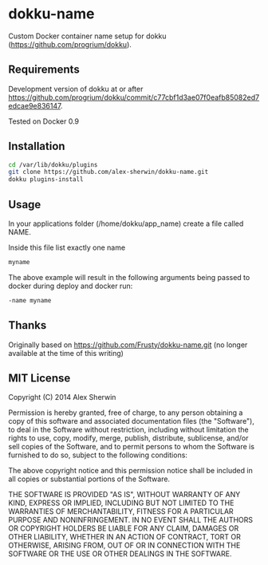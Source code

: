 dokku-name
=========
Custom Docker container name setup for dokku (https://github.com/progrium/dokku).

Requirements
------------

Development version of dokku at or after https://github.com/progrium/dokku/commit/c77cbf1d3ae07f0eafb85082ed7edcae9e836147.

Tested on Docker 0.9

Installation
------------

```bash
cd /var/lib/dokku/plugins
git clone https://github.com/alex-sherwin/dokku-name.git
dokku plugins-install
````

Usage
-----

In your applications folder (/home/dokku/app_name) create a file called NAME.

Inside this file list exactly one name

```bash
myname
```

The above example will result in the following arguments being passed to docker during deploy and docker run:

```bash
-name myname
```

Thanks
------

Originally based on https://github.com/Frusty/dokku-name.git (no longer available at the time of this writing)

MIT License
-------

Copyright (C) 2014 Alex Sherwin


Permission is hereby granted, free of charge, to any person obtaining a copy of this software and associated documentation files (the "Software"), to deal in the Software without restriction, including without limitation the rights to use, copy, modify, merge, publish, distribute, sublicense, and/or sell copies of the Software, and to permit persons to whom the Software is furnished to do so, subject to the following conditions:

The above copyright notice and this permission notice shall be included in all copies or substantial portions of the Software.

THE SOFTWARE IS PROVIDED "AS IS", WITHOUT WARRANTY OF ANY KIND, EXPRESS OR IMPLIED, INCLUDING BUT NOT LIMITED TO THE WARRANTIES OF MERCHANTABILITY, FITNESS FOR A PARTICULAR PURPOSE AND NONINFRINGEMENT. IN NO EVENT SHALL THE AUTHORS OR COPYRIGHT HOLDERS BE LIABLE FOR ANY CLAIM, DAMAGES OR OTHER LIABILITY, WHETHER IN AN ACTION OF CONTRACT, TORT OR OTHERWISE, ARISING FROM, OUT OF OR IN CONNECTION WITH THE SOFTWARE OR THE USE OR OTHER DEALINGS IN THE SOFTWARE.
